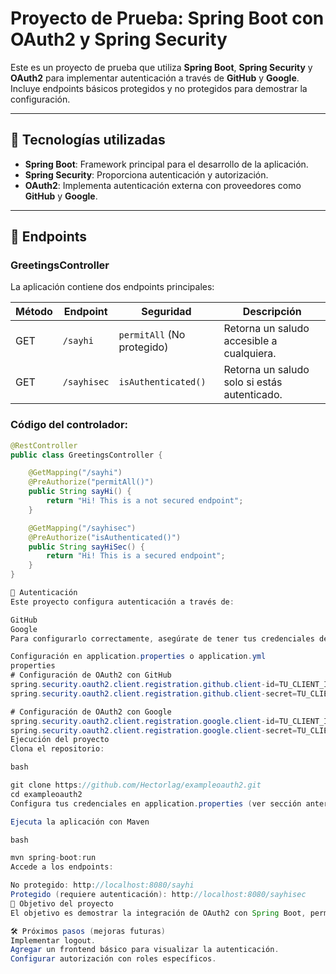 # Proyecto de Prueba: Spring Boot con OAuth2 y Spring Security

Este es un proyecto de prueba que utiliza **Spring Boot**, **Spring Security** y **OAuth2** para implementar autenticación a través de **GitHub** y **Google**. Incluye endpoints básicos protegidos y no protegidos para demostrar la configuración.

---

## 🚀 Tecnologías utilizadas

- **Spring Boot**: Framework principal para el desarrollo de la aplicación.
- **Spring Security**: Proporciona autenticación y autorización.
- **OAuth2**: Implementa autenticación externa con proveedores como **GitHub** y **Google**.

---

## 📝 Endpoints

### **GreetingsController**

La aplicación contiene dos endpoints principales:

| Método | Endpoint       | Seguridad                   | Descripción                               |
|--------|----------------|-----------------------------|-------------------------------------------|
| GET    | `/sayhi`       | `permitAll` (No protegido)  | Retorna un saludo accesible a cualquiera. |
| GET    | `/sayhisec`    | `isAuthenticated()`         | Retorna un saludo solo si estás autenticado.|

### Código del controlador:
```java
@RestController
public class GreetingsController {

    @GetMapping("/sayhi")
    @PreAuthorize("permitAll()")
    public String sayHi() {
        return "Hi! This is a not secured endpoint";
    }

    @GetMapping("/sayhisec")
    @PreAuthorize("isAuthenticated()")
    public String sayHiSec() {
        return "Hi! This is a secured endpoint";
    }
}

🔑 Autenticación
Este proyecto configura autenticación a través de:

GitHub
Google
Para configurarlo correctamente, asegúrate de tener tus credenciales de OAuth2:

Configuración en application.properties o application.yml
properties
# Configuración de OAuth2 con GitHub
spring.security.oauth2.client.registration.github.client-id=TU_CLIENT_ID_GITHUB
spring.security.oauth2.client.registration.github.client-secret=TU_CLIENT_SECRET_GITHUB

# Configuración de OAuth2 con Google
spring.security.oauth2.client.registration.google.client-id=TU_CLIENT_ID_GOOGLE
spring.security.oauth2.client.registration.google.client-secret=TU_CLIENT_SECRET_GOOGLE
Ejecución del proyecto
Clona el repositorio:

bash

git clone https://github.com/Hectorlag/exampleoauth2.git
cd exampleoauth2
Configura tus credenciales en application.properties (ver sección anterior).

Ejecuta la aplicación con Maven

bash

mvn spring-boot:run
Accede a los endpoints:

No protegido: http://localhost:8080/sayhi
Protegido (requiere autenticación): http://localhost:8080/sayhisec
🌟 Objetivo del proyecto
El objetivo es demostrar la integración de OAuth2 con Spring Boot, permitiendo la autenticación a través de proveedores externos como GitHub y Google, y restringiendo el acceso a endpoints protegidos según las reglas de seguridad definidas.

🛠️ Próximos pasos (mejoras futuras)
Implementar logout.
Agregar un frontend básico para visualizar la autenticación.
Configurar autorización con roles específicos.
